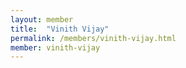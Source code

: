 ```yaml
---
layout: member
title:  "Vinith Vijay"
permalink: /members/vinith-vijay.html
member: vinith-vijay
---
```

